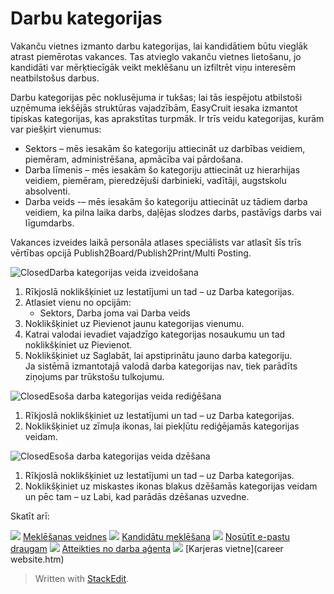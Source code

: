 # Darbu kategorijas

Vakanču vietnes izmanto darbu kategorijas, lai kandidātiem būtu vieglāk atrast piemērotas vakances. Tas atvieglo vakanču vietnes lietošanu, jo kandidāti var mērķtiecīgāk veikt meklēšanu un izfiltrēt viņu interesēm neatbilstošus darbus.

Darbu kategorijas pēc noklusējuma ir tukšas; lai tās iespējotu atbilstoši uzņēmuma iekšējās struktūras vajadzībām, EasyCruit iesaka izmantot tipiskas kategorijas, kas aprakstītas turpmāk. Ir trīs veidu kategorijas, kurām var piešķirt vienumus:

-   Sektors  – mēs iesakām šo kategoriju attiecināt uz darbības veidiem, piemēram, administrēšana, apmācība vai pārdošana.
-   Darba līmenis  – mēs iesakām šo kategoriju attiecināt uz hierarhijas veidiem, piemēram, pieredzējuši darbinieki, vadītāji, augstskolu absolventi.
-   Darba veids  -– mēs iesakām šo kategoriju attiecināt uz tādiem darba veidiem, ka pilna laika darbs, daļējas slodzes darbs, pastāvīgs darbs vai līgumdarbs.

Vakances izveides laikā personāla atlases speciālists var atlasīt šīs trīs vērtības opcijā  Publish2Board/Publish2Print/Multi Posting.

![Closed](../Skins/Default/Stylesheets/Images/transparent.gif)Darba kategorijas veida izveidošana

1.  Rīkjoslā  noklikšķiniet uz  Iestatījumi  un tad – uz  Darba kategorijas.
2.  Atlasiet vienu no opcijām:
    -   Sektors,  Darba joma  vai  Darba veids
3.  Noklikšķiniet uz  Pievienot jaunu kategorijas vienumu.
4.  Katrai valodai ievadiet vajadzīgo kategorijas nosaukumu un tad noklikšķiniet uz  Pievienot.
5.  Noklikšķiniet uz  Saglabāt, lai apstiprinātu jauno darba kategoriju.  
    Ja sistēmā izmantotajā valodā darba kategorijas nav, tiek parādīts ziņojums par trūkstošu tulkojumu.

![Closed](../Skins/Default/Stylesheets/Images/transparent.gif)Esoša darba kategorijas veida rediģēšana

1.  Rīkjoslā  noklikšķiniet uz  Iestatījumi  un tad – uz  Darba kategorijas.
2.  Noklikšķiniet uz zīmuļa ikonas, lai piekļūtu rediģējamās kategorijas veidam.

![Closed](../Skins/Default/Stylesheets/Images/transparent.gif)Esoša darba kategorijas veida dzēšana

1.  Rīkjoslā  noklikšķiniet uz  Iestatījumi  un tad – uz  Darba kategorijas.
2.  Noklikšķiniet uz miskastes ikonas blakus dzēšamās kategorijas veidam un pēc tam – uz  Labi, kad parādās dzēšanas uzvedne.

Skatīt arī:

![](../Resources/Images/icon-document-link.png)  [Meklēšanas veidnes](search_templates.htm)
![](../Resources/Images/icon-document-link.png)  [Kandidātu meklēšana](searching_for_candidates.htm)
![](../Resources/Images/icon-document-link.png)  [Nosūtīt e-pastu draugam](email_a-friend.htm)
![](../Resources/Images/icon-document-link.png)  [Atteikties no darba aģenta](unsubscribe_from_job_agent.htm)
![](../Resources/Images/icon-document-link.png)  [Karjeras vietne](career website.htm)


> Written with [StackEdit](https://stackedit.io/).
<!--stackedit_data:
eyJoaXN0b3J5IjpbLTc1MzIzMzE2N119
-->